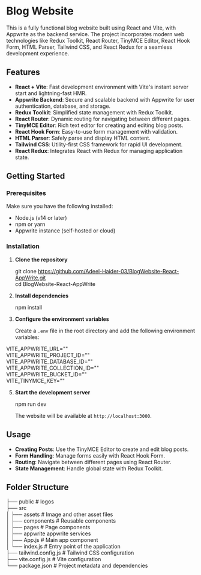 # Blog Website

This is a fully functional blog website built using React and Vite, with Appwrite as the backend service. The project incorporates modern web technologies like Redux Toolkit, React Router, TinyMCE Editor, React Hook Form, HTML Parser, Tailwind CSS, and React Redux for a seamless development experience.


## Features

- **React + Vite**: Fast development environment with Vite's instant server start and lightning-fast HMR.
- **Appwrite Backend**: Secure and scalable backend with Appwrite for user authentication, database, and storage.
- **Redux Toolkit**: Simplified state management with Redux Toolkit.
- **React Router**: Dynamic routing for navigating between different pages.
- **TinyMCE Editor**: Rich text editor for creating and editing blog posts.
- **React Hook Form**: Easy-to-use form management with validation.
- **HTML Parser**: Safely parse and display HTML content.
- **Tailwind CSS**: Utility-first CSS framework for rapid UI development.
- **React Redux**: Integrates React with Redux for managing application state.

## Getting Started

### Prerequisites

Make sure you have the following installed:

- Node.js (v14 or later)
- npm or yarn
- Appwrite instance (self-hosted or cloud)

### Installation

1. **Clone the repository**

   git clone https://github.com/Adeel-Haider-03/BlogWebsite-React-AppWrite.git  
   cd BlogWebsite-React-AppWrite  

2. **Install dependencies**

   npm install

3. **Configure the environment variables**

   Create a `.env` file in the root directory and add the following environment variables:  
   
VITE_APPWRITE_URL=""  
VITE_APPWRITE_PROJECT_ID=""  
VITE_APPWRITE_DATABASE_ID=""  
VITE_APPWRITE_COLLECTION_ID=""  
VITE_APPWRITE_BUCKET_ID=""  
VITE_TINYMCE_KEY=""  
 

5. **Start the development server**

   npm run dev  

   The website will be available at `http://localhost:3000`.  

## Usage

- **Creating Posts**: Use the TinyMCE Editor to create and edit blog posts.   
- **Form Handling**: Manage forms easily with React Hook Form.  
- **Routing**: Navigate between different pages using React Router.  
- **State Management**: Handle global state with Redux Toolkit.  

## Folder Structure  


├── public              # logos  
├── src  
│   ├── assets          # Image and other asset files  
│   ├── components      # Reusable components  
│   ├── pages           # Page components  
│   ├── appwrite        appwrite services  
│   ├── App.js          # Main app component  
│   └── index.js        # Entry point of the application  
├── tailwind.config.js  # Tailwind CSS configuration  
├── vite.config.js      # Vite configuration  
└── package.json        # Project metadata and dependencies  
